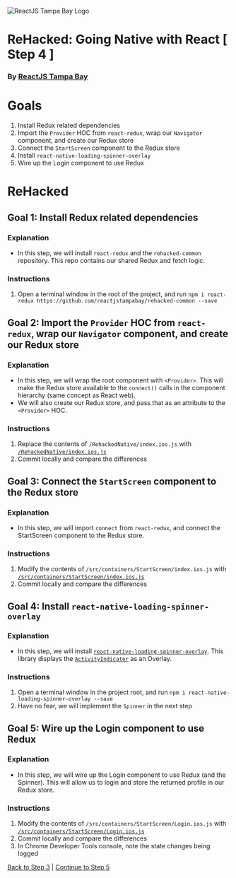 ![ReactJS Tampa Bay Logo](https://avatars2.githubusercontent.com/u/18738421?v=3&s=200)

# ReHacked: Going Native with React [ Step 4 ]
### By [ReactJS Tampa Bay](http://www.meetup.com/ReactJS-Tampa-Bay/)

# Goals

1. Install Redux related dependencies
1. Import the `Provider` HOC from `react-redux`, wrap our `Navigator` component, and create our Redux store
1. Connect the `StartScreen` component to the Redux store
1. Install `react-native-loading-spinner-overlay`
1. Wire up the Login component to use Redux

# ReHacked

## Goal 1: Install Redux related dependencies

### Explanation

* In this step, we will install `react-redux` and the `rehacked-common` repository. This repo contains our shared Redux and fetch logic.

### Instructions

1. Open a terminal window in the root of the project, and run `npm i react-redux https://github.com/reactjstampabay/rehacked-common --save`

## Goal 2: Import the `Provider` HOC from `react-redux`, wrap our `Navigator` component, and create our Redux store

### Explanation

* In this step, we will wrap the root component with `<Provider>`.  This will make the Redux store available to the `connect()` calls in the component hierarchy (same concept as React web).
* We will also create our Redux store, and pass that as an attribute to the `<Provider>` HOC.

### Instructions

1. Replace the contents of `/RehackedNative/index.ios.js` with [`/RehackedNative/index.ios.js`](https://raw.githubusercontent.com/reactjstampabay/RehackedNative/step-4/index.ios.js)
1. Commit locally and compare the differences

## Goal 3: Connect the `StartScreen` component to the Redux store

### Explanation

* In this step, we will import `connect` from `react-redux`, and connect the StartScreen component to the Redux store.

### Instructions

1. Modify the contents of `/src/containers/StartScreen/index.ios.js` with [`/src/containers/StartScreen/index.ios.js`](https://raw.githubusercontent.com/reactjstampabay/RehackedNative/step-4/src/containers/StartScreen/index.ios.js)
1. Commit locally and compare the differences

## Goal 4: Install `react-native-loading-spinner-overlay`

### Explanation

* In this step, we will install [`react-native-loading-spinner-overlay`](https://www.npmjs.com/package/react-native-loading-spinner-overlay).  This library displays the [`ActivityIndicator`](https://facebook.github.io/react-native/docs/activityindicator.html) as an Overlay.  
### Instructions

1. Open a terminal window in the project root, and run `npm i react-native-loading-spinner-overlay --save`
1. Have no fear, we will implement the `Spinner` in the next step

## Goal 5: Wire up the Login component to use Redux

### Explanation

* In this step, we will wire up the Login component to use Redux (and the Spinner).  This will allow us to login and store the returned profile in our Redux store.

### Instructions

1. Modify the contents of `/src/containers/StartScreen/Login.ios.js` with [`/src/containers/StartScreen/Login.ios.js`](https://raw.githubusercontent.com/reactjstampabay/RehackedNative/step-4/src/containers/StartScreen/Login.ios.js)
1. Commit locally and compare the differences
1. In Chrome Developer Tools console, note the state changes being logged

[Back to Step 3](https://github.com/reactjstampabay/RehackedNative/tree/step-3) | [Continue to Step 5](https://github.com/reactjstampabay/RehackedNative/tree/step-5)
